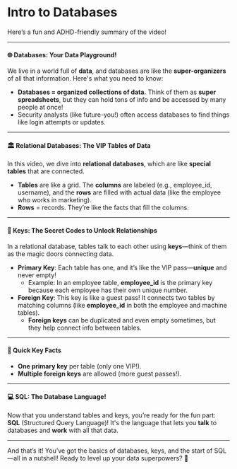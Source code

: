 # Intro to Databases

Here’s a fun and ADHD-friendly summary of the video!

***

#### **🌐 Databases: Your Data Playground!**

We live in a world full of **data**, and databases are like the **super-organizers** of all that information. Here's what you need to know:

* **Databases = organized collections of data.** Think of them as **super spreadsheets**, but they can hold tons of info and be accessed by many people at once!
* Security analysts (like future-you!) often access databases to find things like login attempts or updates.

***

#### **🏛️ Relational Databases: The VIP Tables of Data**

In this video, we dive into **relational databases**, which are like **special tables** that are connected.

* **Tables** are like a grid. The **columns** are labeled (e.g., employee\_id, username), and the **rows** are filled with actual data (like the employee who works in marketing).
* **Rows** = records. They’re like the facts that fill the columns.

***

#### **🔑 Keys: The Secret Codes to Unlock Relationships**

In a relational database, tables talk to each other using **keys**—think of them as the magic doors connecting data.

* **Primary Key**: Each table has one, and it’s like the VIP pass—**unique** and never empty!
  * Example: In an employee table, **employee\_id** is the primary key because each employee has their own unique number.
* **Foreign Key**: This key is like a guest pass! It connects two tables by matching columns (like **employee\_id** in both the employee and machine tables).
  * **Foreign keys** can be duplicated and even empty sometimes, but they help connect info between tables.

***

#### **🧠 Quick Key Facts**

* **One primary key** per table (only one VIP!).
* **Multiple foreign keys** are allowed (more guest passes!).

***

#### **💻 SQL: The Database Language!**

Now that you understand tables and keys, you’re ready for the fun part: **SQL** (Structured Query Language)! It's the language that lets you **talk** to databases and **work** with all that data.

***

And that’s it! You’ve got the basics of databases, keys, and the start of SQL—all in a nutshell! Ready to level up your data superpowers? 🚀
